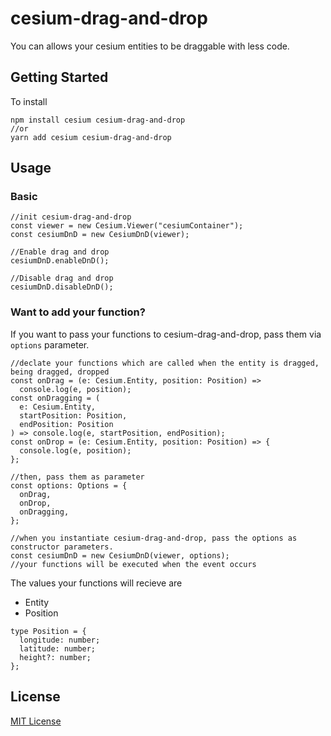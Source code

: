 # cesium-drag-and-drop

You can allows your cesium entities to be draggable with less code.

## Getting Started
To install
```
npm install cesium cesium-drag-and-drop
//or
yarn add cesium cesium-drag-and-drop
```

## Usage
### Basic
```
//init cesium-drag-and-drop
const viewer = new Cesium.Viewer("cesiumContainer");
const cesiumDnD = new CesiumDnD(viewer);

//Enable drag and drop
cesiumDnD.enableDnD();

//Disable drag and drop
cesiumDnD.disableDnD();
```

### Want to add your function?
If you want to pass your functions to cesium-drag-and-drop, pass them via `options` parameter.

```
//declate your functions which are called when the entity is dragged, being dragged, dropped
const onDrag = (e: Cesium.Entity, position: Position) =>
  console.log(e, position);
const onDragging = (
  e: Cesium.Entity,
  startPosition: Position,
  endPosition: Position
) => console.log(e, startPosition, endPosition);
const onDrop = (e: Cesium.Entity, position: Position) => {
  console.log(e, position);
};

//then, pass them as parameter
const options: Options = {
  onDrag,
  onDrop,
  onDragging,
};

//when you instantiate cesium-drag-and-drop, pass the options as constructor parameters.
const cesiumDnD = new CesiumDnD(viewer, options);
//your functions will be executed when the event occurs
```

The values your functions will recieve are
* Entity
* Position
```
type Position = {
  longitude: number;
  latitude: number;
  height?: number;
};
```

## License
[MIT License](./LICENSE)